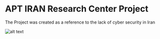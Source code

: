 # APT IRAN Research Center Project
The Project was created as a reference to the lack of cyber security in Iran 

![alt text]([http://url/to/img.png](https://github.com/APTIRAN/CENTER/blob/gh-pages/images/Project.jpg?raw=true))
